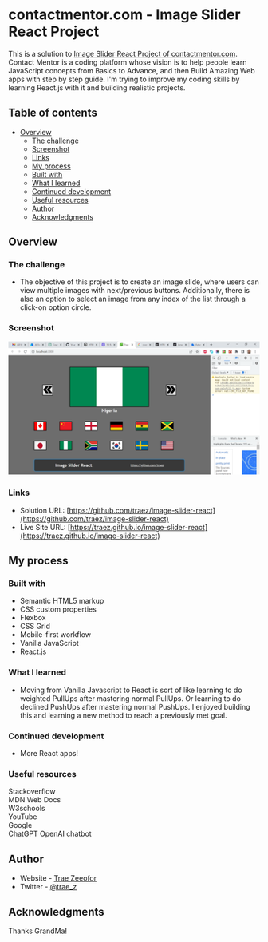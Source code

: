 # contactmentor.com - Image Slider React Project

This is a solution to [Image Slider React Project of contactmentor.com](https://contactmentor.com/react-js-practice-exercises-solution/). Contact Mentor is a coding platform whose vision is to help people learn JavaScript concepts from Basics to Advance, and then Build Amazing Web apps with step by step guide. I'm trying to improve my coding skills by learning React.js with it and building realistic projects. 

## Table of contents

- [Overview](#overview)
  - [The challenge](#the-challenge)
  - [Screenshot](#screenshot)
  - [Links](#links)
  - [My process](#my-process)
  - [Built with](#built-with)
  - [What I learned](#what-i-learned)
  - [Continued development](#continued-development)
  - [Useful resources](#useful-resources)
  - [Author](#author)
  - [Acknowledgments](#acknowledgments)

## Overview

### The challenge

- The objective of this project is to create an image slide, where users can view multiple images with next/previous buttons. Additionally, there is also an option to select an image from any index of the list through a click-on option circle.    

### Screenshot

![](/public/images/screenshot-desktop.png)

### Links

- Solution URL: [https://github.com/traez/image-slider-react](https://github.com/traez/image-slider-react)
- Live Site URL: [https://traez.github.io/image-slider-react](https://traez.github.io/image-slider-react)

## My process

### Built with

- Semantic HTML5 markup
- CSS custom properties
- Flexbox
- CSS Grid
- Mobile-first workflow
- Vanilla JavaScript
- React.js

### What I learned

- Moving from Vanilla Javascript to React is sort of like learning to do weighted PullUps after mastering normal PullUps. Or learning to do declined PushUps after mastering normal PushUps. I enjoyed building this and learning a new method to reach a previously met goal.     

### Continued development

- More React apps! 

### Useful resources

Stackoverflow  
MDN Web Docs  
W3schools  
YouTube  
Google  
ChatGPT OpenAI chatbot  

## Author

- Website - [Trae Zeeofor](https://github.com/traez)  
- Twitter - [@trae_z](https://twitter.com/trae_z) 

## Acknowledgments

Thanks GrandMa!  
